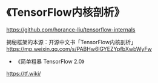 # 《TensorFlow内核剖析》

https://github.com/horance-liu/tensorflow-internals

揭秘框架的本源：开源中文书「TensorFlow内核剖析」  https://mp.weixin.qq.com/s/PABHw6lGYEZYpfbXwbWyFw

* 《简单粗暴 TensorFlow 2.0》

https://tf.wiki/
